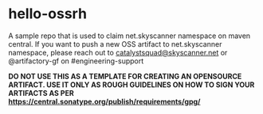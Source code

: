 # hello-ossrh

A sample repo that is used to claim net.skyscanner namespace on maven central.
If you want to push a new OSS artifact to net.skyscanner namespace, please reach out to catalystsquad@skyscanner.net or @artifactory-gf on #engineering-support

**DO NOT USE THIS AS A TEMPLATE FOR CREATING AN OPENSOURCE ARTIFACT. USE IT ONLY AS ROUGH GUIDELINES ON HOW TO SIGN YOUR ARTIFACTS
AS PER https://central.sonatype.org/publish/requirements/gpg/**